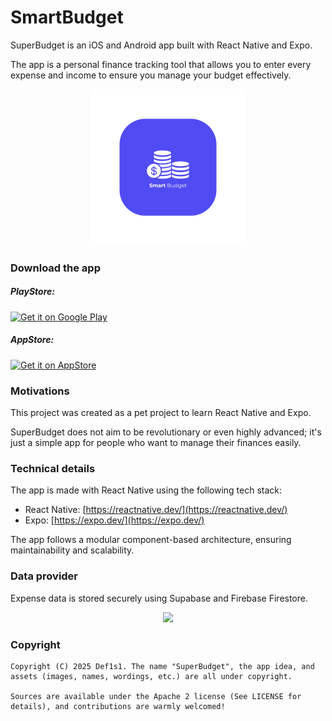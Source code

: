 # SmartBudget

SuperBudget is an iOS and Android app built with React Native and Expo.

The app is a personal finance tracking tool that allows you to enter every expense and income to ensure you manage your budget effectively.

<p align="center">
  <img src="https://github.com/Def1s1/SmartBudget/blob/main/assets/images/logo-git.png" width="250"/>
</p>

### Download the app

##### PlayStore:

<a href=''><img alt='Get it on Google Play' src='https://play.google.com/intl/en_us/badges/images/generic/en_badge_web_generic.png' width="170"/></a>

##### AppStore:

<a href=''><img alt='Get it on AppStore' src='https://devimages-cdn.apple.com/app-store/marketing/guidelines/images/badge-download-on-the-app-store.svg' width="140"/></a>

### Motivations

This project was created as a pet project to learn React Native and Expo.

SuperBudget does not aim to be revolutionary or even highly advanced; it's just a simple app for people who want to manage their finances easily.

### Technical details

The app is made with React Native using the following tech stack:
- React Native: [https://reactnative.dev/](https://reactnative.dev/)
- Expo: [https://expo.dev/](https://expo.dev/)

The app follows a modular component-based architecture, ensuring maintainability and scalability.

### Data provider

Expense data is stored securely using Supabase and Firebase Firestore.

<p align="center">
  <img src="https://via.placeholder.com/200" width="200" />
</p>

### Copyright

    Copyright (C) 2025 Def1s1. The name "SuperBudget", the app idea, and assets (images, names, wordings, etc.) are all under copyright.

    Sources are available under the Apache 2 license (See LICENSE for details), and contributions are warmly welcomed!

